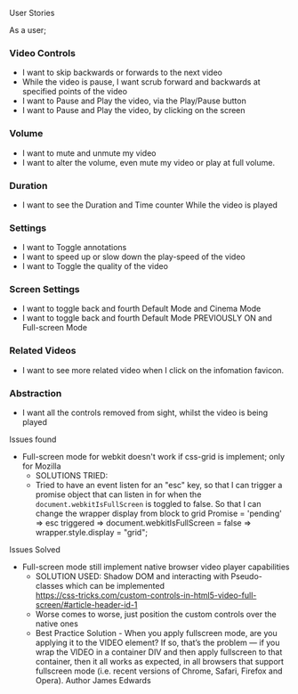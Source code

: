 
User Stories

As a user; 

### Video Controls
+ I want to skip backwards or forwards to the next video
+ While the video is pause, I want scrub forward and backwards at specified points of the video
+ I want to Pause and Play the video, via the Play/Pause button 
+ I want to Pause and Play the video, by clicking on the screen

### Volume
+ I want to mute and unmute my video
+ I want to alter the volume, even mute my video or play at full volume.

### Duration
+ I want to see the Duration and Time counter While the video is played

### Settings
+ I want to Toggle annotations
+ I want to speed up or slow down the play-speed of the video
+ I want to Toggle the quality of the video

### Screen Settings
+ I want to toggle back and fourth Default Mode and Cinema Mode
+ I want to toggle back and fourth Default Mode PREVIOUSLY ON and Full-screen Mode

### Related Videos
+ I want to see more related video when I click on the infomation favicon.

### Abstraction
+ I want all the controls removed from sight, whilst the video is being played

Issues found

+ Full-screen mode for webkit doesn't work if css-grid is implement; only for Mozilla
    + SOLUTIONS TRIED:
    + Tried to have an event listen for an "esc" key, so that I can trigger a promise object that can listen in for when the `document.webkitIsFullScreen` is toggled to false. So that I can
    change the wrapper display from block to grid
    Promise = 'pending' => esc triggered => document.webkitIsFullScreen = false => wrapper.style.display = "grid";

Issues Solved

+ Full-screen mode still implement native browser video player capabilities
    + SOLUTION USED: Shadow DOM and interacting with Pseudo-classes which can be implemented   
    https://css-tricks.com/custom-controls-in-html5-video-full-screen/#article-header-id-1
    + Worse comes to worse, just position the custom controls over the native ones
    + Best Practice Solution - When you apply fullscreen mode, are you applying it to the VIDEO element? If so, that’s the problem — if you wrap the VIDEO in a container DIV and then apply fullscreen to that container, then it all works as expected, in all browsers that support fullscreen mode (i.e. recent versions of Chrome, Safari, Firefox and Opera).
    Author James Edwards 